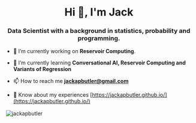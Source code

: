 <h1 align="center">Hi 👋, I'm Jack</h1>

<h3 align="center">Data Scientist with a background in statistics, probability and programming.</h3>

- 🔭 I’m currently working on **Reservoir Computing**.

- 🌱 I’m currently learning **Conversational AI, Reservoir Computing and Variants of Regression**

- 📫 How to reach me **jackapbutler@gmail.com**

- 📄 Know about my experiences [https://jackapbutler.github.io/](https://jackapbutler.github.io/)

<p>&nbsp;<img align="center" src="https://github-readme-stats.vercel.app/api?username=jackapbutler&show_icons=true&locale=en" alt="jackapbutler" /></p>
